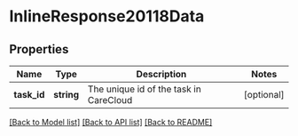 # InlineResponse20118Data

## Properties
Name | Type | Description | Notes
------------ | ------------- | ------------- | -------------
**task_id** | **string** | The unique id of the task in CareCloud | [optional] 

[[Back to Model list]](../../README.md#documentation-for-models) [[Back to API list]](../../README.md#documentation-for-api-endpoints) [[Back to README]](../../README.md)

